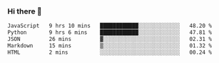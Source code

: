 ### Hi there 👋

<!--
**swolbroham/swolbroham** is a ✨ _special_ ✨ repository because its `README.md` (this file) appears on your GitHub profile.

Here are some ideas to get you started:

- 🔭 I’m currently working on ...
- 🌱 I’m currently learning ...
- 👯 I’m looking to collaborate on ...
- 🤔 I’m looking for help with ...
- 💬 Ask me about ...
- 📫 How to reach me: ...
- 😄 Pronouns: ...
- ⚡ Fun fact: ...
-->


<!--START_SECTION:waka-->

```txt
JavaScript   9 hrs 10 mins   ████████████░░░░░░░░░░░░░   48.20 %
Python       9 hrs 6 mins    ████████████░░░░░░░░░░░░░   47.81 %
JSON         26 mins         ▓░░░░░░░░░░░░░░░░░░░░░░░░   02.31 %
Markdown     15 mins         ▒░░░░░░░░░░░░░░░░░░░░░░░░   01.32 %
HTML         2 mins          ░░░░░░░░░░░░░░░░░░░░░░░░░   00.24 %
```

<!--END_SECTION:waka-->
